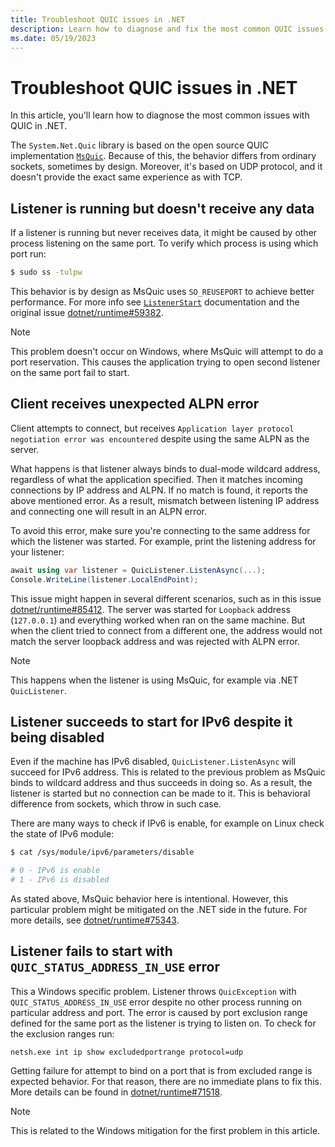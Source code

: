 ```yaml
---
title: Troubleshoot QUIC issues in .NET
description: Learn how to diagnose and fix the most common QUIC issues in .NET.
ms.date: 05/19/2023
---
```

# Troubleshoot QUIC issues in .NET

In this article, you'll learn how to diagnose the most common issues with QUIC in .NET.

The `System.Net.Quic` library is based on the open source QUIC implementation [`MsQuic`](https://github.com/microsoft/msquic). Because of this, the behavior differs from ordinary sockets, sometimes by design. Moreover, it's based on UDP protocol, and it doesn't provide the exact same experience as with TCP.

## Listener is running but doesn't receive any data

If a listener is running but never receives data, it might be caused by other process listening on the same port. To verify which process is using which port run:

```bash
$ sudo ss -tulpw
```

This behavior is by design as MsQuic uses `SO_REUSEPORT` to achieve better performance. For more info see [`ListenerStart`](https://github.com/microsoft/msquic/blob/main/docs/api/ListenerStart.md) documentation and the original issue [dotnet/runtime#59382](https://github.com/dotnet/runtime/issues/59382).

> [!NOTE]
> This problem doesn't occur on Windows, where MsQuic will attempt to do a port reservation. This causes the application trying to open second listener on the same port fail to start.

## Client receives unexpected ALPN error

Client attempts to connect, but receives `Application layer protocol negotiation error was encountered` despite using the same ALPN as the server.

What happens is that listener always binds to dual-mode wildcard address, regardless of what the application specified. Then it matches incoming connections by IP address and ALPN. If no match is found, it reports the above mentioned error. As a result, mismatch between listening IP address and connecting one will result in an ALPN error.

To avoid this error, make sure you're connecting to the same address for which the listener was started. For example, print the listening address for your listener:
```C#
await using var listener = QuicListener.ListenAsync(...);
Console.WriteLine(listener.LocalEndPoint);
```

This issue might happen in several different scenarios, such as in this issue [dotnet/runtime#85412](https://github.com/dotnet/runtime/issues/85412). The server was started for `Loopback` address (`127.0.0.1`) and everything worked when ran on the same machine. But when the client tried to connect from a different one, the address would not match the server loopback address and was rejected with ALPN error.

> [!NOTE]
> This happens when the listener is using MsQuic, for example via .NET `QuicListener`.

## Listener succeeds to start for IPv6 despite it being disabled

Even if the machine has IPv6 disabled, `QuicListener.ListenAsync` will succeed for IPv6 address. This is related to the previous problem as MsQuic binds to wildcard address and thus succeeds in doing so. As a result, the listener is started but no connection can be made to it. This is behavioral difference from sockets, which throw in such case.

There are many ways to check if IPv6 is enable, for example on Linux check the state of IPv6 module:
```bash
$ cat /sys/module/ipv6/parameters/disable

# 0 - IPv6 is enable
# 1 - IPv6 is disabled
```

As stated above, MsQuic behavior here is intentional. However, this particular problem might be mitigated on the .NET side in the future. For more details, see [dotnet/runtime#75343](https://github.com/dotnet/runtime/issues/75343).

## Listener fails to start with `QUIC_STATUS_ADDRESS_IN_USE` error

This a Windows specific problem. Listener throws `QuicException` with `QUIC_STATUS_ADDRESS_IN_USE` error despite no other process running on particular address and port. The error is caused by port exclusion range defined for the same port as the listener is trying to listen on. To check for the exclusion ranges run:
```batch
netsh.exe int ip show excludedportrange protocol=udp
```

Getting failure for attempt to bind on a port that is from excluded range is expected behavior. For that reason, there are no immediate plans to fix this. More details can be found in [dotnet/runtime#71518](https://github.com/dotnet/runtime/issues/71518).

> [!NOTE]
> This is related to the Windows mitigation for the first problem in this article.
